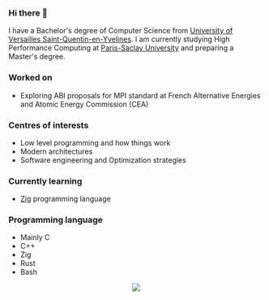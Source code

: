 ### Hi there 👋

I have a Bachelor's degree of Computer Science from [University of Versailles Saint-Quentin-en-Yvelines](https://www.uvsq.fr/licence-informatique).
I am currently studying High Performance Computing at [Paris-Saclay University](http://chps.uvsq.fr/) and preparing a Master's degree.

### Worked on 

- Exploring ABI proposals for MPI standard at French Alternative Energies and Atomic Energy Commission (CEA)

### Centres of interests

- Low level programming and how things work
- Modern architectures
- Software engineering and Optimization strategies

### Currently learning

- [Zig](https://ziglang.org) programming language

### Programming language

- Mainly C
- C++
- Zig
- Rust
- Bash

<div align='center'>
<a href="https://github.com/corentinbeaulieu/top-langs">
    <img src="https://github-readme-stats.vercel.app/api/top-langs/?username=corentinbeaulieu&langs_count=8&layout=compact&bg_color=303446&text_color=c6d0f5&icon_color=ca9ee6&title_color=81c8be" align="center"/>
  </a>
</div>

<!--
**corentinbeaulieu/corentinbeaulieu** is a ✨ _special_ ✨ repository because its `README.md` (this file) appears on your GitHub profile.

Here are some ideas to get you started:

- 🔭 I’m currently working on ...
- 🌱 I’m currently learning ...
- 👯 I’m looking to collaborate on ...
- 🤔 I’m looking for help with ...
- 💬 Ask me about ...
- 📫 How to reach me: ...
- 😄 Pronouns: ...
- ⚡ Fun fact: ...
-->
